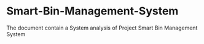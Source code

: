 # Smart-Bin-Management-System
The document contain a System analysis of Project Smart Bin Management System 
